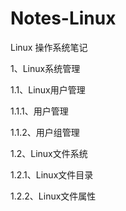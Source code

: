 # Notes-Linux

Linux 操作系统笔记

1、Linux系统管理

1.1、Linux用户管理

1.1.1、用户管理

1.1.2、用户组管理


1.2、Linux文件系统


1.2.1、Linux文件目录


1.2.2、Linux文件属性


